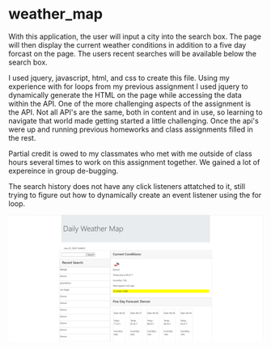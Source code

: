 # weather_map

With this application, the user will input a city into the search box.  The page will then display the current weather conditions in addition to a five day forcast on the page.  The users recent searches will be available below the search box.

I used jquery, javascript, html, and css to create this file.  Using my experience with for loops from my previous assignment I used jquery to dynamically generate the HTML on the page while accessing the data within the API.  One of the more challenging aspects of the assignment is the API.  Not all API's are the same, both in content and in use, so learning to navigate that world made getting started a little challenging.  Once the api's were up and running previous homeworks and class assignments filled in the rest.  

Partial credit is owed to my classmates who met with me outside of class hours several times to work on this assignment together.  We gained a lot of expereince in group de-bugging.

The search history does not have any click listeners attatched to it, still trying to figure out how to dynamically create an event listener using the for loop.

<img src="screenshot.png">